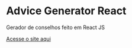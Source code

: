 # Advice Generator React
 Gerador de conselhos feito em React JS

[Acesse o site aqui](https://fellipecastro.github.io/advice-generator-react/)
